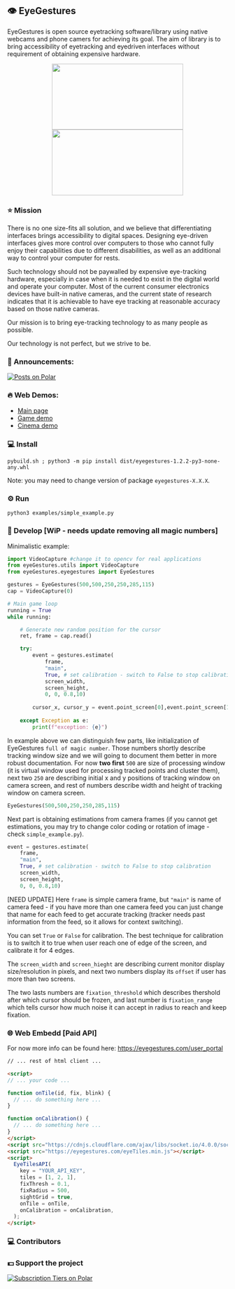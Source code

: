 ## 👁️ EyeGestures

EyeGestures is open source eyetracking software/library using native webcams and phone camers for achieving its goal. The aim of library is to bring accessibility of eyetracking and eyedriven interfaces without requirement of obtaining expensive hardware.

<p align="center">
  <img src="https://github.com/PeterWaIIace/PeterWaIIace/assets/40773550/2ad25252-e96e-47d4-b25f-c47ba7f0f4f3" width="300" height="150">
<img src="https://github.com/PeterWaIIace/PeterWaIIace/assets/40773550/f3132843-063a-439a-8e1c-2385ddfdccda" width="300
" height="150">
</p>

### ⭐ Mission 

There is no one size-fits all solution, and we believe that differentiating interfaces brings accessibility to digital spaces. Designing eye-driven interfaces gives more control over computers to those who cannot fully enjoy their capabilities due to different disabilities, as well as an additional way to control your computer for rests. 

Such technology should not be paywalled by expensive eye-tracking hardware, especially in case when it is needed to exist in the digital world and operate your computer. Most of the current consumer electronics devices have built-in native cameras, and the current state of research indicates that it is achievable to have eye tracking at reasonable accuracy based on those native cameras. 

Our mission is to bring eye-tracking technology to as many people as possible. 

Our technology is not perfect, but we strive to be.

### 📢 Announcements:

<a href="https://polar.sh/NativeSensors/posts"><picture><source media="(prefers-color-scheme: dark)" srcset="https://polar.sh/embed/posts.svg?org=NativeSensors&darkmode"><img alt="Posts on Polar" src="https://polar.sh/embed/posts.svg?org=NativeSensors"></picture></a>

### 🔥 Web Demos:

- [Main page](https://eyegestures.com/)
- [Game demo](https://eyegestures.com/game)
- [Cinema demo](https://eyegestures.com/cinema)

### 💻 Install
```
pybuild.sh ; python3 -m pip install dist/eyegestures-1.2.2-py3-none-any.whl
```

Note: you may need to change version of package `eyegestures-X.X.X`.

### ⚙️ Run 
```
python3 examples/simple_example.py
```

### 🔧 Develop [WiP - needs update removing all magic numbers]

Minimalistic example:
```python
import VideoCapture #change it to opencv for real applications
from eyeGestures.utils import VideoCapture
from eyeGestures.eyegestures import EyeGestures

gestures = EyeGestures(500,500,250,250,285,115)
cap = VideoCapture(0)  

# Main game loop
running = True
while running:

    # Generate new random position for the cursor
    ret, frame = cap.read()     

    try:
        event = gestures.estimate(
            frame,
            "main",
            True, # set calibration - switch to False to stop calibration
            screen_width,
            screen_height,
            0, 0, 0.8,10)
    
        cursor_x, cursor_y = event.point_screen[0],event.point_screen[1]
    
    except Exception as e:
        print(f"exception: {e}")


```

In example above we can distinguish few parts, like initialization of EyeGestures `full of magic number`. Those numbers shortly describe tracking window size and we will going to document them better in more robust documentation. For now **two first** `500` are size of processing window (it is virtual window used for processing tracked points and cluster them), next two `250` are describing initial x and y positions of tracking window on camera screen, and rest of numbers describe width and height of tracking window on camera screen. 

```python
EyeGestures(500,500,250,250,285,115)
```  

Next part is obtaining estimations from camera frames (if you cannot get estimations, you may try to change color coding or rotation of image - check `simple_example.py`).

```python
event = gestures.estimate(
    frame,
    "main",
    True, # set calibration - switch to False to stop calibration
    screen_width,
    screen_height,
    0, 0, 0.8,10)
```

[NEED UPDATE]
Here `frame` is simple camera frame, but `"main"` is name of camera feed - if you have more than one camera feed you can just change that name for each feed to get accurate tracking (tracker needs past information from the feed, so it allows for context switching).

You can set `True` or `False` for calibration. The best technique for calibration is to switch it to true when user reach one of edge of the screen, and calibrate it for 4 edges. 

The `screen_width` and `screen_hieght` are describing current monitor display size/resolution in pixels, and next two numbers display its `offset` if user has more than two screens. 

The two lasts numbers are `fixation_threshold` which describes thershold after which cursor should be frozen, and last number is `fixation_range` which tells cursor how much noise it can accept in radius to reach and keep fixation. 

### 🌐 Web Embedd [Paid API]

For now more info can be found here: https://eyegestures.com/user_portal

```html
// ... rest of html client ...

<script>
// ... your code ...

function onTile(id, fix, blink) {
  // ... do something here ...
}

function onCalibration() {
  // ... do something here ...
}
</script>
<script src="https://cdnjs.cloudflare.com/ajax/libs/socket.io/4.0.0/socket.io.js"></script>
<script src="https://eyegestures.com/eyeTiles.min.js"></script>
<script>
  EyeTilesAPI(
    key = "YOUR_API_KEY",
    tiles = [1, 2, 1],
    fixThresh = 0.1,
    fixRadius = 500,
    sightGrid = true,
    onTile = onTile,
    onCalibration = onCalibration,
  );
</script>    
```

### 💻 Contributors

### 💵 Support the project 

<a href="https://polar.sh/NativeSensors/subscriptions"><picture><source media="(prefers-color-scheme: dark)" srcset="https://polar.sh/embed/tiers.svg?org=NativeSensors&darkmode"><img alt="Subscription Tiers on Polar" src="https://polar.sh/embed/tiers.svg?org=NativeSensors"></picture></a>
